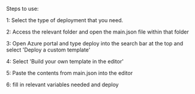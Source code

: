 Steps to use:

1: Select the type of deployment that you need.

2: Access the relevant folder and open the main.json file within that folder

3: Open Azure portal and type deploy into the search bar at the top and select 'Deploy a custom template'

4: Select 'Build your own template in the editor'

5: Paste the contents from main.json into the editor

6: fill in relevant variables needed and deploy



